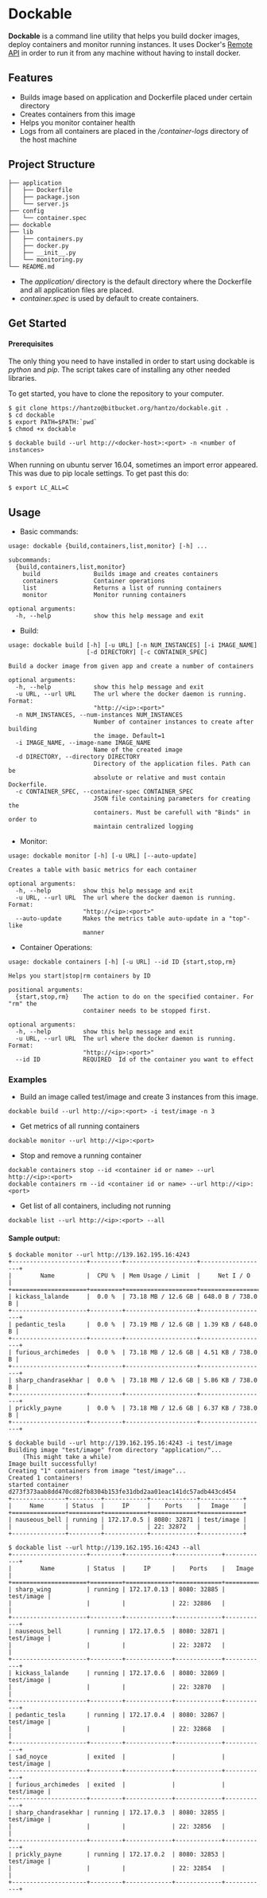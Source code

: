 # Dockable #

**Dockable** is a command line utility that helps you build docker images, deploy containers and monitor running instances. It uses Docker's [Remote API](https://docs.docker.com/engine/reference/api/docker_remote_api/) in order to run it from any machine without having to install docker.

## Features ##

- Builds image based on application and Dockerfile placed under certain directory
- Creates containers from this image
- Helps you monitor container health
- Logs from all containers are placed in the */container-logs* directory of the host machine

## Project Structure ##
~~~~
├── application  
│   ├── Dockerfile  
│   ├── package.json  
│   └── server.js  
├── config  
│   └── container.spec  
├── dockable  
├── lib  
│   ├── containers.py  
│   ├── docker.py  
│   ├── __init__.py  
│   └── monitoring.py  
└── README.md  
~~~~

- The *application/* directory is the default directory where the Dockerfile and all application files are placed.
- *container.spec* is used by default to create containers.


## Get Started ##

#### Prerequisites ####

The only thing you need to have installed in order to start using dockable is *python* and *pip*. The script takes care of installing any other needed libraries.

To get started, you have to clone the repository to your computer.
~~~
$ git clone https://hantzo@bitbucket.org/hantzo/dockable.git .
$ cd dockable
$ export PATH=$PATH:`pwd`
$ chmod +x dockable
~~~
~~~
$ dockable build --url http://<docker-host>:<port> -n <number of instances>
~~~
When running on ubuntu server 16.04, sometimes an import error appeared. This was due to pip locale settings. To get past this do:
~~~
$ export LC_ALL=C
~~~
## Usage ##

- Basic commands:
~~~
usage: dockable {build,containers,list,monitor} [-h] ...

subcommands:
  {build,containers,list,monitor}
    build               Builds image and creates containers
    containers          Container operations
    list                Returns a list of running containers
    monitor             Monitor running containers

optional arguments:
  -h, --help            show this help message and exit
~~~

- Build:
~~~
usage: dockable build [-h] [-u URL] [-n NUM_INSTANCES] [-i IMAGE_NAME]
                      [-d DIRECTORY] [-c CONTAINER_SPEC]

Build a docker image from given app and create a number of containers

optional arguments:
  -h, --help            show this help message and exit
  -u URL, --url URL     The url where the docker daemon is running. Format:
                        "http://<ip>:<port>"
  -n NUM_INSTANCES, --num-instances NUM_INSTANCES 
                        Number of container instances to create after building
                        the image. Default=1
  -i IMAGE_NAME, --image-name IMAGE_NAME
                        Name of the created image
  -d DIRECTORY, --directory DIRECTORY
                        Directory of the application files. Path can be
                        absolute or relative and must contain Dockerfile.
  -c CONTAINER_SPEC, --container-spec CONTAINER_SPEC
                        JSON file containing parameters for creating the
                        containers. Must be carefull with "Binds" in order to
                        maintain centralized logging
~~~
- Monitor:
~~~
usage: dockable monitor [-h] [-u URL] [--auto-update]

Creates a table with basic metrics for each container

optional arguments:
  -h, --help         show this help message and exit
  -u URL, --url URL  The url where the docker daemon is running. Format:
                     "http://<ip>:<port>"
  --auto-update      Makes the metrics table auto-update in a "top"-like
                     manner
~~~
- Container Operations:
~~~
usage: dockable containers [-h] [-u URL] --id ID {start,stop,rm}

Helps you start|stop|rm containers by ID

positional arguments:
  {start,stop,rm}    The action to do on the specified container. For "rm" the
                     container needs to be stopped first.

optional arguments:
  -h, --help         show this help message and exit
  -u URL, --url URL  The url where the docker daemon is running. Format:
                     "http://<ip>:<port>"
  --id ID            REQUIRED  Id of the container you want to effect
~~~

### Examples ###

- Build an image called test/image and create 3 instances from this image.
~~~
dockable build --url http://<ip>:<port> -i test/image -n 3
~~~
- Get metrics of all running containers
~~~
dockable monitor --url http://<ip>:<port>
~~~

- Stop and remove a running container
~~~
dockable containers stop --id <container id or name> --url http://<ip>:<port>
dockable containers rm --id <container id or name> --url http://<ip>:<port>
~~~
- Get list of all containers, including not running
~~~
dockable list --url http://<ip>:<port> --all
~~~

#### Sample output: ####
~~~
$ dockable monitor --url http://139.162.195.16:4243 
+---------------------+---------+--------------------+-------------------+
|        Name         |  CPU %  | Mem Usage / Limit  |     Net I / O     |
+=====================+=========+====================+===================+
| kickass_lalande     |  0.0 %  | 73.18 MB / 12.6 GB | 648.0 B / 738.0 B |
+---------------------+---------+--------------------+-------------------+
| pedantic_tesla      |  0.0 %  | 73.19 MB / 12.6 GB | 1.39 KB / 648.0 B |
+---------------------+---------+--------------------+-------------------+
| furious_archimedes  |  0.0 %  | 73.18 MB / 12.6 GB | 4.51 KB / 738.0 B |
+---------------------+---------+--------------------+-------------------+
| sharp_chandrasekhar |  0.0 %  | 73.18 MB / 12.6 GB | 5.86 KB / 738.0 B |
+---------------------+---------+--------------------+-------------------+
| prickly_payne       |  0.0 %  | 73.18 MB / 12.6 GB | 6.37 KB / 738.0 B |
+---------------------+---------+--------------------+-------------------+
~~~
~~~
$ dockable build --url http://139.162.195.16:4243 -i test/image
Building image "test/image" from directory "application/"... 
	(This might take a while)
Image built successfully!
Creating "1" containers from image "test/image"... 
Created 1 containers!
started container d273f373aab8dd470cd82fb8304b153fe31dbd2aa01eac141dc57adb443cd454
+---------------+---------+------------+-------------+------------+
|     Name      | Status  |     IP     |    Ports    |   Image    |
+===============+=========+============+=============+============+
| nauseous_bell | running | 172.17.0.5 | 8080: 32871 | test/image |
|               |         |            | 22: 32872   |            |
+---------------+---------+------------+-------------+------------+
~~~
~~~
$ dockable list --url http://139.162.195.16:4243 --all
+---------------------+---------+-------------+-------------+------------+
|        Name         | Status  |     IP      |    Ports    |   Image    |
+=====================+=========+=============+=============+============+
| sharp_wing          | running | 172.17.0.13 | 8080: 32885 | test/image |
|                     |         |             | 22: 32886   |            |
+---------------------+---------+-------------+-------------+------------+
| nauseous_bell       | running | 172.17.0.5  | 8080: 32871 | test/image |
|                     |         |             | 22: 32872   |            |
+---------------------+---------+-------------+-------------+------------+
| kickass_lalande     | running | 172.17.0.6  | 8080: 32869 | test/image |
|                     |         |             | 22: 32870   |            |
+---------------------+---------+-------------+-------------+------------+
| pedantic_tesla      | running | 172.17.0.4  | 8080: 32867 | test/image |
|                     |         |             | 22: 32868   |            |
+---------------------+---------+-------------+-------------+------------+
| sad_noyce           | exited  |             |             | test/image |
+---------------------+---------+-------------+-------------+------------+
| furious_archimedes  | exited  |             |             | test/image |
+---------------------+---------+-------------+-------------+------------+
| sharp_chandrasekhar | running | 172.17.0.3  | 8080: 32855 | test/image |
|                     |         |             | 22: 32856   |            |
+---------------------+---------+-------------+-------------+------------+
| prickly_payne       | running | 172.17.0.2  | 8080: 32853 | test/image |
|                     |         |             | 22: 32854   |            |
+---------------------+---------+-------------+-------------+------------+
~~~